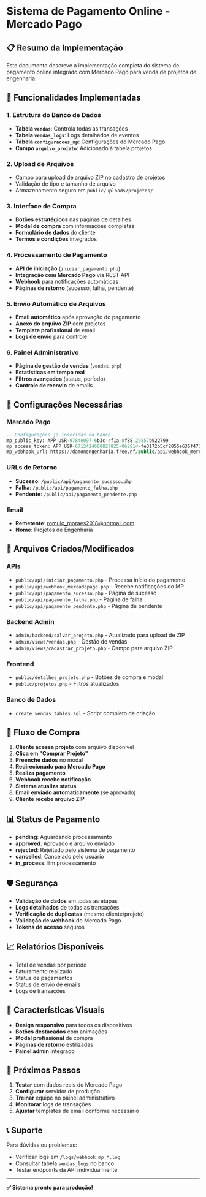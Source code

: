 # Sistema de Pagamento Online - Mercado Pago

## 📋 Resumo da Implementação

Este documento descreve a implementação completa do sistema de pagamento online integrado com Mercado Pago para venda de projetos de engenharia.

## 🎯 Funcionalidades Implementadas

### 1. Estrutura do Banco de Dados
- **Tabela `vendas`**: Controla todas as transações
- **Tabela `vendas_logs`**: Logs detalhados de eventos
- **Tabela `configuracoes_mp`**: Configurações do Mercado Pago
- **Campo `arquivo_projeto`**: Adicionado à tabela projetos

### 2. Upload de Arquivos
- Campo para upload de arquivo ZIP no cadastro de projetos
- Validação de tipo e tamanho de arquivo
- Armazenamento seguro em `public/uploads/projetos/`

### 3. Interface de Compra
- **Botões estratégicos** nas páginas de detalhes
- **Modal de compra** com informações completas
- **Formulário de dados** do cliente
- **Termos e condições** integrados

### 4. Processamento de Pagamento
- **API de iniciação** (`iniciar_pagamento.php`)
- **Integração com Mercado Pago** via REST API
- **Webhook** para notificações automáticas
- **Páginas de retorno** (sucesso, falha, pendente)

### 5. Envio Automático de Arquivos
- **Email automático** após aprovação do pagamento
- **Anexo do arquivo ZIP** com projetos
- **Template profissional** de email
- **Logs de envio** para controle

### 6. Painel Administrativo
- **Página de gestão de vendas** (`vendas.php`)
- **Estatísticas em tempo real**
- **Filtros avançados** (status, período)
- **Controle de reenvio** de emails

## 🔧 Configurações Necessárias

### Mercado Pago
```sql
-- Configurações já inseridas no banco
mp_public_key: APP_USR-9784e097-6b3c-4f1a-8f88-29857b922799
mp_access_token: APP_USR-6712424600827825-062814-fe3172b5cf2055e635f47317b941d810-1350257138
mp_webhook_url: https://damonengenharia.free.nf/public/api/webhook_mercadopago.php
```

### URLs de Retorno
- **Sucesso**: `/public/api/pagamento_sucesso.php`
- **Falha**: `/public/api/pagamento_falha.php`
- **Pendente**: `/public/api/pagamento_pendente.php`

### Email
- **Remetente**: romulo_moraes2018@hotmail.com
- **Nome**: Projetos de Engenharia

## 📁 Arquivos Criados/Modificados

### APIs
- `public/api/iniciar_pagamento.php` - Processa início do pagamento
- `public/api/webhook_mercadopago.php` - Recebe notificações do MP
- `public/api/pagamento_sucesso.php` - Página de sucesso
- `public/api/pagamento_falha.php` - Página de falha
- `public/api/pagamento_pendente.php` - Página de pendente

### Backend Admin
- `admin/backend/salvar_projeto.php` - Atualizado para upload de ZIP
- `admin/views/vendas.php` - Gestão de vendas
- `admin/views/cadastrar_projeto.php` - Campo para arquivo ZIP

### Frontend
- `public/detalhes_projeto.php` - Botões de compra e modal
- `public/projetos.php` - Filtros atualizados

### Banco de Dados
- `create_vendas_tables.sql` - Script completo de criação

## 🔄 Fluxo de Compra

1. **Cliente acessa projeto** com arquivo disponível
2. **Clica em "Comprar Projeto"** 
3. **Preenche dados** no modal
4. **Redirecionado para Mercado Pago**
5. **Realiza pagamento**
6. **Webhook recebe notificação**
7. **Sistema atualiza status**
8. **Email enviado automaticamente** (se aprovado)
9. **Cliente recebe arquivo ZIP**

## 📊 Status de Pagamento

- **pending**: Aguardando processamento
- **approved**: Aprovado e arquivo enviado
- **rejected**: Rejeitado pelo sistema de pagamento
- **cancelled**: Cancelado pelo usuário
- **in_process**: Em processamento

## 🛡️ Segurança

- **Validação de dados** em todas as etapas
- **Logs detalhados** de todas as transações
- **Verificação de duplicatas** (mesmo cliente/projeto)
- **Validação de webhook** do Mercado Pago
- **Tokens de acesso** seguros

## 📈 Relatórios Disponíveis

- Total de vendas por período
- Faturamento realizado
- Status de pagamentos
- Status de envio de emails
- Logs de transações

## 🎨 Características Visuais

- **Design responsivo** para todos os dispositivos
- **Botões destacados** com animações
- **Modal profissional** de compra
- **Páginas de retorno** estilizadas
- **Painel admin** integrado

## 🚀 Próximos Passos

1. **Testar** com dados reais do Mercado Pago
2. **Configurar** servidor de produção
3. **Treinar** equipe no painel administrativo
4. **Monitorar** logs de transações
5. **Ajustar** templates de email conforme necessário

## 📞 Suporte

Para dúvidas ou problemas:
- Verificar logs em `/logs/webhook_mp_*.log`
- Consultar tabela `vendas_logs` no banco
- Testar endpoints da API individualmente

---

**✅ Sistema pronto para produção!**

